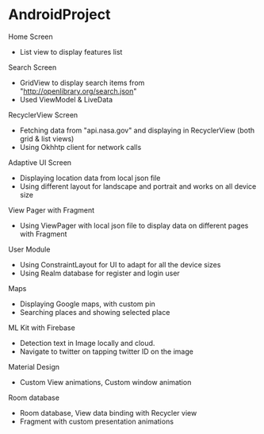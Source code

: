# AndroidProject

Home Screen
- List view to display features list 

Search Screen
- GridView to display search items from "http://openlibrary.org/search.json"
- Used ViewModel & LiveData

RecyclerView Screen
- Fetching data from "api.nasa.gov" and displaying in RecyclerView (both grid & list views)
- Using Okhhtp client for network calls

Adaptive UI Screen
- Displaying location data from local json file
- Using different layout for landscape and portrait and works on all device size

View Pager with Fragment
- Using ViewPager with local json file to display data on different pages with Fragment

User Module
- Using ConstraintLayout for UI to adapt for all the device sizes
- Using Realm database for register and login user

Maps
- Displaying Google maps, with custom pin
- Searching places and showing selected place 

ML Kit with Firebase
- Detection text in Image locally and cloud.
- Navigate to twitter on tapping twitter ID on the image

Material Design
- Custom View animations, Custom window animation

Room database
- Room database, View data binding with Recycler view
- Fragment with custom presentation animations
